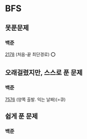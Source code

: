 # BFS

## 못푼문제
### 백준
[2178](https://www.acmicpc.net/problem/2178) (처음-끝 최단경로) :o: <br>

## 오래걸렸지만, 스스로 푼 문제
### 백준
[7576](https://www.acmicpc.net/problem/7576) (양쪽 출발. 익는 날짜)(=큐) <br>

## 쉽게 푼 문제
### 백준
